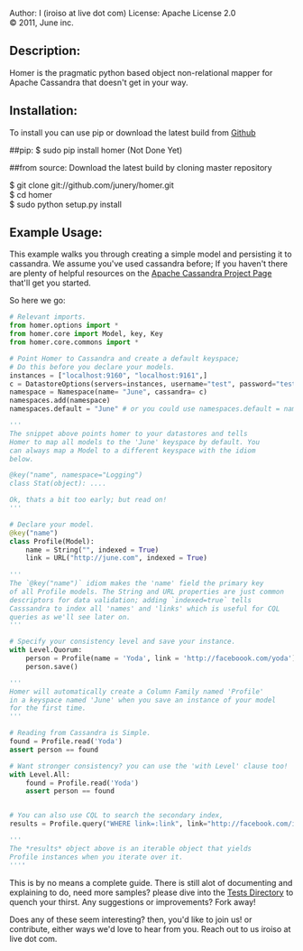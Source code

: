 Author: I (iroiso at live dot com)
License: Apache License 2.0  
&copy; 2011, June inc.


Description:
------------
Homer is the pragmatic python based object non-relational 
mapper for Apache Cassandra that doesn't get in your way.

Installation:
-------------
To install you can use pip or download the latest build from 
[Github](http://github.com/junery/homer)

##pip:
$ sudo pip install homer (Not Done Yet)

##from source:
Download the latest build by cloning master repository

$ git clone git://github.com/junery/homer.git  
$ cd homer  
$ sudo python setup.py install  

Example Usage:
--------------
This example walks you through creating a simple model and persisting it to cassandra. 
We assume you've used cassandra before; If you haven't there are plenty of helpful 
resources on the [Apache Cassandra Project Page](http://cassandra.apache.org) that'll get you started.

So here we go:

```python
# Relevant imports.
from homer.options import *
from homer.core import Model, key, Key
from homer.core.commons import *

# Point Homer to Cassandra and create a default keyspace;
# Do this before you declare your models.
instances = ["localhost:9160", "localhost:9161",]
c = DatastoreOptions(servers=instances, username="test", password="test")
namespace = Namespace(name= "June", cassandra= c)
namespaces.add(namespace)
namespaces.default = "June" # or you could use namespaces.default = namespace

'''
The snippet above points homer to your datastores and tells
Homer to map all models to the 'June' keyspace by default. You
can always map a Model to a different keyspace with the idiom 
below.

@key("name", namespace="Logging")
class Stat(object): ....

Ok, thats a bit too early; but read on!
'''

# Declare your model. 
@key("name")
class Profile(Model): 
    name = String("", indexed = True)
    link = URL("http://june.com", indexed = True)
    
'''
The `@key("name")` idiom makes the 'name' field the primary key
of all Profile models. The String and URL properties are just common
descriptors for data validation; adding `indexed=true` tells 
Casssandra to index all 'names' and 'links' which is useful for CQL
queries as we'll see later on.
'''

# Specify your consistency level and save your instance.
with Level.Quorum:
    person = Profile(name = 'Yoda', link = 'http://faceboook.com/yoda')
    person.save()

'''
Homer will automatically create a Column Family named 'Profile' 
in a keyspace named 'June' when you save an instance of your model
for the first time.
'''

# Reading from Cassandra is Simple.
found = Profile.read('Yoda') 
assert person == found

# Want stronger consistency? you can use the 'with Level' clause too!
with Level.All:
    found = Profile.read('Yoda')
    assert person == found


# You can also use CQL to search the secondary index, 
results = Profile.query("WHERE link=:link", link="http://facebook.com/iroiso")

'''
The *results* object above is an iterable object that yields
Profile instances when you iterate over it. 
''''
```
This is by no means a complete guide. There is still alot of documenting
and explaining to do, need more samples? please dive into the [Tests Directory](src/tests) 
to quench your thirst. Any suggestions or improvements? Fork away!

Does any of these seem interesting? then, you'd like to join us! or contribute, 
either ways we'd love to hear from you. Reach out to us iroiso at live dot com.
